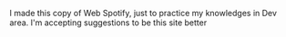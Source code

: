 I made this copy of Web Spotify, just to practice my knowledges in Dev area. I'm accepting suggestions to be this site better
